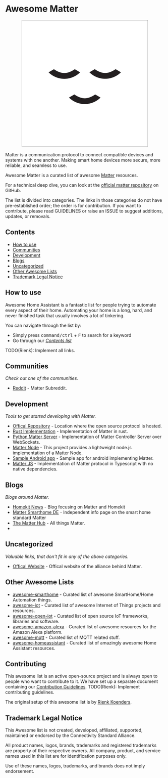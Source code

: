 # Awesome Matter
<!--lint disable double-link-->

<div align="center">
    <img width="400" src="https://raw.githubusercontent.com/rienkkk/awesome-matter/main/awesome_matter_logo.png" alt="Awesome Matter">
</div>

Matter is a communication protocol to connect compatible devices and systems with one another. Making smart home devices more secure, more reliable, and seamless to use.

Awesome Matter is a curated list of awesome
[Matter]([https://www.home-assistant.io](https://csa-iot.org/all-solutions/matter/)) resources.

For a technical deep dive, you can look at the [official matter repository](https://github.com/project-chip/connectedhomeip) on GitHub.

The list is divided into categories. The links in those categories do not have
pre-established order; the order is for contribution. If you want to contribute,
please read GUIDELINES
or raise an ISSUE
to suggest additions, updates, or removals.

## Contents

- [How to use](#how-to-use)
- [Communities](#communities)
- [Development](#development)
- [Blogs](#blogs)
- [Uncategorized](#uncategorized)
- [Other Awesome Lists](#other-awesome-lists)
- [Trademark Legal Notice](#trademark-legal-notice)

## How to use

Awesome Home Assistant is a fantastic list for people trying to automate every
aspect of their home. Automating your home is a long, hard, and never finished
task that usually involves a lot of tinkering.

You can navigate through the list by:

- Simply press <kbd>command/ctrl</kbd> + <kbd>F</kbd> to search for a keyword
- Go through our [_Contents list_](#contents)

TODO(Rienk): Implement all links.
## Communities
_Check out one of the communities._

- [Reddit](https://www.reddit.com/r/MatterProtoco) - Matter Subreddit. 

## Development
_Tools to get started developing with Matter._

- [Offical Repository](https://github.com/project-chip/connectedhomeip) - Location where the open source protocol is hosted.
- [Rust Implementation](https://github.com/project-chip/matter-rs) - Implementation of Matter in rust.
- [Python Matter Server](https://github.com/home-assistant-libs/python-matter-server) - Implementation of Matter Controller Server over WebSockets.
- [Matter Node](https://github.com/project-chip/matternode) - This project provides a lightweight node.js implementation of a Matter Node.
- [Sample Android app](https://github.com/google-home/sample-apps-for-matter-android) - Sample app for android implementing Matter.
- [Matter JS](https://github.com/project-chip/matter.js) - Implementation of Matter protocol in Typescript with no native dependencies.

## Blogs
_Blogs around Matter._

- [Homekit News](https://homekitnews.com/) - Blog focusing on Matter and Homekit
- [Matter Smarthome DE](https://matter-smarthome.de/en/blog-en/) - Independent info page on the smart home standard Matter
- [The Matter Hub](https://thematterhub.com/) - All things Matter.
- 

## Uncategorized
_Valuable links, that don't fit in any of the above categories._

- [Offical Website](https://csa-iot.org/) - Offical website of the alliance behind Matter. 

## Other Awesome Lists

- [awesome-smarthome](https://github.com/pfalcon/awesome-smarthome) - Curated list of awesome SmartHome/Home Automation things.
- [awesome-iot](https://github.com/HQarroum/awesome-iot) - Curated list of awesome Internet of Things projects and resources.
- [awesome-open-iot](https://github.com/Agile-IoT/awesome-open-iot) - Curated list of open source IoT frameworks, libraries and software.
- [awesome-amazon-alexa](https://github.com/miguelmota/awesome-amazon-alexa#readme) - Curated list of awesome resources for the Amazon Alexa platform.
- [awesome-mqtt](https://github.com/hobbyquaker/awesome-mqtt#readme) - Curated list of MQTT related stuff.
- [awesome-homeassistant](https://github.com/frenck/awesome-home-assistant) - Curated list of amazingly awesome Home Assistant resources.

## Contributing

This awesome list is an active open-source project and is always open to
people who want to contribute to it. We have set up a separate document
containing our [Contribution Guidelines](https://github.com/rienkkk/awesome-matter).
TODO(Rienk): Implement contributing guidelines.

The original setup of this awesome list is by [Rienk Koenders](https://twitter.com/RienkKoenders). 

## Trademark Legal Notice

This Awesome list is not created, developed, affiliated, supported, maintained
or endorsed by the Connectivity Standard Alliance.

All product names, logos, brands, trademarks and registered trademarks are
property of their respective owners. All company, product, and service names
used in this list are for identification purposes only.

Use of these names, logos, trademarks, and brands does not imply endorsement.

